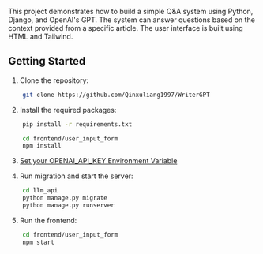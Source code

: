 This project demonstrates how to build a simple Q&A system using Python, Django, and OpenAI's GPT. The system can answer questions based on the context provided from a specific article. The user interface is built using HTML and Tailwind.

## Getting Started
1. Clone the repository:

```bash
    git clone https://github.com/Qinxuliang1997/WriterGPT
```

2. Install the required packages:
    
```bash
    pip install -r requirements.txt
```

```bash
    cd frontend/user_input_form
    npm install
```

3. [Set your OPENAI_API_KEY Environment Variable](https://help.openai.com/en/articles/5112595-best-practices-for-api-key-safety)

4. Run migration and start the server:

```bash
    cd llm_api
    python manage.py migrate
    python manage.py runserver
```

5. Run the frontend:

```bash
    cd frontend/user_input_form
    npm start
```